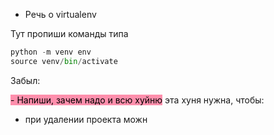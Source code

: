 - Речь о virtualenv 

Тут пропиши команды
типа 


```python
python -m venv env
source venv/bin/activate

```


Забыл:

<mark style="background: #FF5582A6;">- Напиши, зачем надо и всю хуйню</mark>
эта хуня нужна, чтобы:
- при удалении проекта можн

